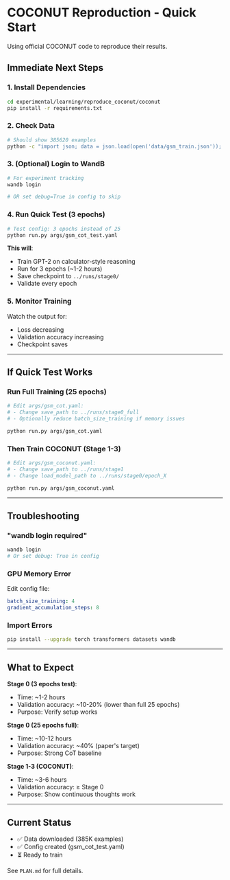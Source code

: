 # COCONUT Reproduction - Quick Start

Using official COCONUT code to reproduce their results.

## Immediate Next Steps

### 1. Install Dependencies

```bash
cd experimental/learning/reproduce_coconut/coconut
pip install -r requirements.txt
```

### 2. Check Data

```bash
# Should show 385620 examples
python -c "import json; data = json.load(open('data/gsm_train.json')); print(f'{len(data)} examples')"
```

### 3. (Optional) Login to WandB

```bash
# For experiment tracking
wandb login

# OR set debug=True in config to skip
```

### 4. Run Quick Test (3 epochs)

```bash
# Test config: 3 epochs instead of 25
python run.py args/gsm_cot_test.yaml
```

**This will**:
- Train GPT-2 on calculator-style reasoning
- Run for 3 epochs (~1-2 hours)
- Save checkpoint to `../runs/stage0/`
- Validate every epoch

### 5. Monitor Training

Watch the output for:
- Loss decreasing
- Validation accuracy increasing
- Checkpoint saves

---

## If Quick Test Works

### Run Full Training (25 epochs)

```bash
# Edit args/gsm_cot.yaml:
# - Change save_path to ../runs/stage0_full
# - Optionally reduce batch_size_training if memory issues

python run.py args/gsm_cot.yaml
```

### Then Train COCONUT (Stage 1-3)

```bash
# Edit args/gsm_coconut.yaml:
# - Change save_path to ../runs/stage1
# - Change load_model_path to ../runs/stage0/epoch_X

python run.py args/gsm_coconut.yaml
```

---

## Troubleshooting

### "wandb login required"
```bash
wandb login
# Or set debug: True in config
```

### GPU Memory Error
Edit config file:
```yaml
batch_size_training: 4
gradient_accumulation_steps: 8
```

### Import Errors
```bash
pip install --upgrade torch transformers datasets wandb
```

---

## What to Expect

**Stage 0 (3 epochs test)**:
- Time: ~1-2 hours
- Validation accuracy: ~10-20% (lower than full 25 epochs)
- Purpose: Verify setup works

**Stage 0 (25 epochs full)**:
- Time: ~10-12 hours
- Validation accuracy: ~40% (paper's target)
- Purpose: Strong CoT baseline

**Stage 1-3 (COCONUT)**:
- Time: ~3-6 hours
- Validation accuracy: ≥ Stage 0
- Purpose: Show continuous thoughts work

---

## Current Status

- ✅ Data downloaded (385K examples)
- ✅ Config created (gsm_cot_test.yaml)
- ⏳ Ready to train

See `PLAN.md` for full details.
